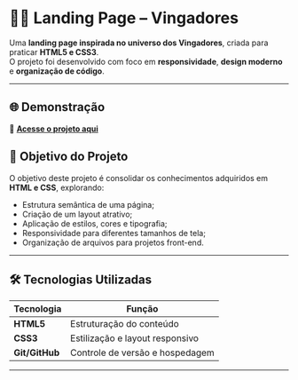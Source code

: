 # 🦸‍♀️ Landing Page – Vingadores  

Uma **landing page inspirada no universo dos Vingadores**, criada para praticar **HTML5 e CSS3**.  
O projeto foi desenvolvido com foco em **responsividade**, **design moderno** e **organização de código**.  

---

## 🌐 Demonstração  

🔗 **[Acesse o projeto aqui](https://vingadores-ultimato.netlify.app/)**  

## 🧠 Objetivo do Projeto  

O objetivo deste projeto é consolidar os conhecimentos adquiridos em **HTML e CSS**, explorando:  
- Estrutura semântica de uma página;  
- Criação de um layout atrativo;  
- Aplicação de estilos, cores e tipografia;  
- Responsividade para diferentes tamanhos de tela;  
- Organização de arquivos para projetos front-end.  

---

## 🛠️ Tecnologias Utilizadas  

| Tecnologia | Função |
|-------------|--------|
| **HTML5** | Estruturação do conteúdo |
| **CSS3** | Estilização e layout responsivo |
| **Git/GitHub** | Controle de versão e hospedagem |

---
